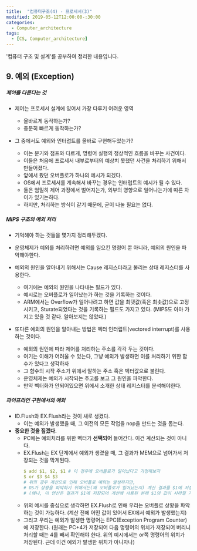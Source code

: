 ```yaml
---
title:  "컴퓨터구조(4) - 프로세서(3)"
modified: 2019-05-12T12:00:00-:30:00
categories:
  - Computer_architecture
tags:
  - [CS, Computer_architecture]
---
```


'컴퓨터 구조 및 설계'를 공부하여 정리한 내용입니다.

## 9. 예외 (Exception)

##### 제어를 다룬다는 것

-   제어는 프로세서 설계에 있어서 가장 다루기 어려운 영역

    -   올바르게 동작하는가?
    -   충분히 빠르게 동작하는가?

-   그 중에서도 예외와 인터럽트를 올바로 구현해두었는가?

    -   이는 분기와 점프와 다르게, 명령어 실행의 정상적인 흐름을 바꾸는 사건이다.
    -   이들은 처음에 프로세서 내부로부터의 예상치 못했던 사건을 처리하기 위해서 만들어졌다.
    -   앞에서 봤던 오버플로가 하나의 예시가 되겠다.
    -   OS에서 프로세서를 계속해서 바꾸는 경우는 인터럽트의 예시가 될 수 있다.
    -   둘은 엄밀히 제어 과정에서 벌어지는가, 외부의 영향으로 일어나는가에 따른 차이가 있기는하다.
    -   하지만, 처리하는 방식이 같기 때문에, 굳이 나눌 필요는 없다.

##### MIPS 구조의 예외 처리

-   기억해야 하는 것들을 몇가지 정리해두겠다.
-   운영체제가 예외를 처리하려면 예외를 일으킨 명령어 뿐 아니라, 예외의 원인을 파악해야한다.
-   예외의 원인을 알아내기 위해서는 Cause 레지스터라고 불리는 상태 레지스터를 사용한다.

    -   여기에는 예외의 원인을 나타내는 필드가 있다.
    -   예시로는 오버플로가 일어났는가 하는 것을 기록하는 것이다.
    -   ARM에서는 Overflow가 일어나려고 하면 값을 최댓값(혹은 최솟값)으로 고정시키고, Sturate되었다는 것을 기록하는 필드도 가지고 있다. (MIPS도 아마 가지고 있을 것 같다. 알아보지는 않았다.)

-   또다른 예외의 원인을 알아내는 방법은 벡터 인터럽트(vectored interrupt)를 사용하는 것이다.
    -   예외의 원인에 따라 제어를 처리하는 주소를 각각 두는 것이다.
    -   여기는 이해가 어려울 수 있는다, 그냥 예외가 발생하면 이를 처리하기 위한 함수가 있다고 생각하자
    -   그 함수의 시작 주소가 위에서 말하는 주소 혹은 벡터값으로 불린다.
    -   운영체제는 예외가 시작되는 주고를 보고 그 원인을 파악한다.
    -   만약 벡터화가 안되어있으면 위에서 소개한 상태 레지스터를 분석해야한다.

##### 파이프라인 구현에서의 예외

-   ID.Flush와 EX.Flush라는 것이 새로 생겼다.
    -   이는 예외가 발생했을 때, 그 이전의 모든 작업을 nop을 만드는 것을 돕는다.
-   **중요한 것을 짚겠다.**
    -   PC에는 예외처리를 위한 벡터가 **선택되어** 들어간다. 이건 계산되는 것이 아니다.
    -   EX.Flush는 EX 단계에서 예외가 생겼을 때, 그 결과가 MEM으로 넘어가서 저장되는 것을 막게된다.
        ```yml
        $ add $1, $2, $1 # 이 경우에 오버플로가 일어났다고 가정해보자
        $ or $3 $4 $3
        # 위의 경우 계산으로 인해 오버플로 예외는 발생하지만,
        # OS가 상황을 파악하기 위해서는(왜 오버플로가 일어났는지) 계산 결과를 $1에 저장하지 않고 본래 $1과 $2의 값을 유지해야 한다.  
        # (왜냐, 이 연산은 결과가 $1에 저장되어 계산에 사용된 본래 $1의 값이 사라질 가능성이 있다.)
        ```
    -   위의 예시를 중심으로 생각하면 EX.Flush로 인해 우리는 오버플로 상황을 파악하는 것이 가능하다. (계산 전에 어떤 값이 있어서 EX에서 예외가 발생했는지)
    -   그리고 우리는 예외가 발생한 명령어는 EPC(Exception Program Counter)에 저장한다. (원래는 PC+4가 저장되어 다음 명령어의 위치가 저장되어 버리니 처리할 때는 4를 빼서 확인해야 한다. 위의 예시에서는 or쪽 명령어의 위치가 저장된다. 근데 이건 예외가 발생한 위치가 아니자나)
